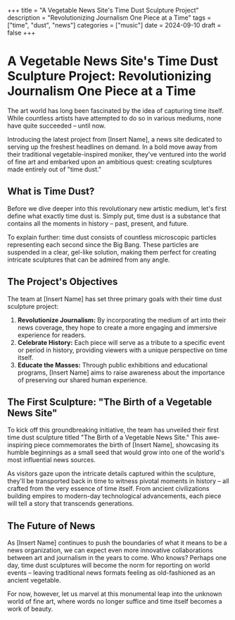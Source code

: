 +++
title = "A Vegetable News Site's Time Dust Sculpture Project"
description = "Revolutionizing Journalism One Piece at a Time"
tags = ["time", "dust", "news"]
categories = ["music"]
date = 2024-09-10
draft = false
+++

# A Vegetable News Site's Time Dust Sculpture Project: Revolutionizing Journalism One Piece at a Time

The art world has long been fascinated by the idea of capturing time itself. While countless artists have attempted to do so in various mediums, none have quite succeeded – until now.

Introducing the latest project from [Insert Name], a news site dedicated to serving up the freshest headlines on demand. In a bold move away from their traditional vegetable-inspired moniker, they've ventured into the world of fine art and embarked upon an ambitious quest: creating sculptures made entirely out of "time dust."

## What is Time Dust?

Before we dive deeper into this revolutionary new artistic medium, let's first define what exactly time dust is. Simply put, time dust is a substance that contains all the moments in history – past, present, and future.

To explain further: time dust consists of countless microscopic particles representing each second since the Big Bang. These particles are suspended in a clear, gel-like solution, making them perfect for creating intricate sculptures that can be admired from any angle.

## The Project's Objectives

The team at [Insert Name] has set three primary goals with their time dust sculpture project:

1. **Revolutionize Journalism:** By incorporating the medium of art into their news coverage, they hope to create a more engaging and immersive experience for readers.
2. **Celebrate History:** Each piece will serve as a tribute to a specific event or period in history, providing viewers with a unique perspective on time itself.
3. **Educate the Masses:** Through public exhibitions and educational programs, [Insert Name] aims to raise awareness about the importance of preserving our shared human experience.

## The First Sculpture: "The Birth of a Vegetable News Site"

To kick off this groundbreaking initiative, the team has unveiled their first time dust sculpture titled "The Birth of a Vegetable News Site." This awe-inspiring piece commemorates the birth of [Insert Name], showcasing its humble beginnings as a small seed that would grow into one of the world's most influential news sources.

As visitors gaze upon the intricate details captured within the sculpture, they'll be transported back in time to witness pivotal moments in history – all crafted from the very essence of time itself. From ancient civilizations building empires to modern-day technological advancements, each piece will tell a story that transcends generations.

## The Future of News

As [Insert Name] continues to push the boundaries of what it means to be a news organization, we can expect even more innovative collaborations between art and journalism in the years to come. Who knows? Perhaps one day, time dust sculptures will become the norm for reporting on world events – leaving traditional news formats feeling as old-fashioned as an ancient vegetable.

For now, however, let us marvel at this monumental leap into the unknown world of fine art, where words no longer suffice and time itself becomes a work of beauty.